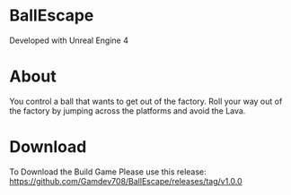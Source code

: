 # BallEscape

Developed with Unreal Engine 4

# About
You control a ball that wants to get out of the factory. Roll your way out of the factory by jumping across the platforms and avoid the Lava.

# Download
To Download  the Build Game Please use this release:
https://github.com/Gamdev708/BallEscape/releases/tag/v1.0.0
